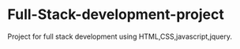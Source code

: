 # Full-Stack-development-project
Project for full stack development using HTML,CSS,javascript,jquery.
